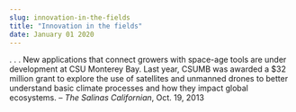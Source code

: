 ```yaml
---
slug: innovation-in-the-fields
title: "Innovation in the fields"
date: January 01 2020
---
```


<p>. . . New applications that connect growers with space-age tools are under development at CSU Monterey Bay. Last year, CSUMB was awarded a $32 million grant to explore the use of satellites and unmanned drones to better understand basic climate processes and how they impact global ecosystems. – <em>The Salinas Californian</em>, Oct. 19, 2013
</p>
